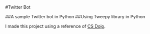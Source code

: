 #Twitter Bot

##A sample Twitter bot in Python 
##Using Tweepy library in Python

I made this project using a reference of [CS Dojo](https://www.youtube.com/watch?v=W0wWwglE1Vc/).
